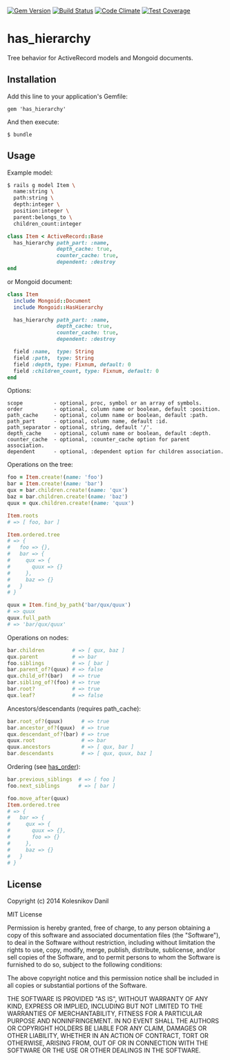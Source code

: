 [![Gem Version](https://badge.fury.io/rb/has_hierarchy.svg)](http://badge.fury.io/rb/has_hierarchy)
[![Build Status](https://api.travis-ci.org/kolesnikovde/has_hierarchy.svg)](https://travis-ci.org/kolesnikovde/has_hierarchy)
[![Code Climate](https://codeclimate.com/github/kolesnikovde/has_hierarchy/badges/gpa.svg)](https://codeclimate.com/github/kolesnikovde/has_hierarchy)
[![Test Coverage](https://codeclimate.com/github/kolesnikovde/has_hierarchy/badges/coverage.svg)](https://codeclimate.com/github/kolesnikovde/has_hierarchy)

# has_hierarchy

Tree behavior for ActiveRecord models and Mongoid documents.

## Installation

Add this line to your application's Gemfile:

    gem 'has_hierarchy'

And then execute:

    $ bundle

## Usage

Example model:
```sh
$ rails g model Item \
  name:string \
  path:string \
  depth:integer \
  position:integer \
  parent:belongs_to \
  children_count:integer
```
```ruby
class Item < ActiveRecord::Base
  has_hierarchy path_part: :name,
                depth_cache: true,
                counter_cache: true,
                dependent: :destroy
end
```

or Mongoid document:
```ruby
class Item
  include Mongoid::Document
  include Mongoid::HasHierarchy

  has_hierarchy path_part: :name,
                depth_cache: true,
                counter_cache: true,
                dependent: :destroy

  field :name,  type: String
  field :path,  type: String
  field :depth, type: Fixnum, default: 0
  field :children_count, type: Fixnum, default: 0
end
```

Options:
```
scope          - optional, proc, symbol or an array of symbols.
order          - optional, column name or boolean, default :position.
path_cache     - optional, column name or boolean, default :path.
path_part      - optional, column name, default :id.
path_separator - optional, string, default '/'.
depth_cache    - optional, column name or boolean, default :depth.
counter_cache  - optional, :counter_cache option for parent association.
dependent      - optional, :dependent option for children association.
```

Operations on the tree:
```ruby
foo = Item.create!(name: 'foo')
bar = Item.create!(name: 'bar')
qux = bar.children.create!(name: 'qux')
baz = bar.children.create!(name: 'baz')
quux = qux.children.create!(name: 'quux')

Item.roots
# => [ foo, bar ]

Item.ordered.tree
# => {
#   foo => {},
#   bar => {
#     qux => {
#       quux => {}
#     },
#     baz => {}
#   }
# }

quux = Item.find_by_path('bar/qux/quux')
# => quux
quux.full_path
# => 'bar/qux/quux'
```

Operations on nodes:
```ruby
bar.children         # => [ qux, baz ]
qux.parent           # => bar
foo.siblings         # => [ bar ]
bar.parent_of?(quux) # => false
qux.child_of?(bar)   # => true
bar.sibling_of?(foo) # => true
bar.root?            # => true
qux.leaf?            # => false
```

Ancestors/descendants (requires path_cache):
```ruby
bar.root_of?(quux)      # => true
bar.ancestor_of?(quux)  # => true
qux.descendant_of?(bar) # => true
quux.root               # => bar
quux.ancestors          # => [ qux, bar ]
bar.descendants         # => [ qux, quux, baz ]
```

Ordering (see [has_order](https://github.com/kolesnikovde/has_order)):
```ruby
bar.previous_siblings  # => [ foo ]
foo.next_siblings      # => [ bar ]

foo.move_after(quux)
Item.ordered.tree
# => {
#   bar => {
#     qux => {
#       quux => {},
#       foo => {}
#     },
#     baz => {}
#   }
# }
```

## License

Copyright (c) 2014 Kolesnikov Danil

MIT License

Permission is hereby granted, free of charge, to any person obtaining
a copy of this software and associated documentation files (the
"Software"), to deal in the Software without restriction, including
without limitation the rights to use, copy, modify, merge, publish,
distribute, sublicense, and/or sell copies of the Software, and to
permit persons to whom the Software is furnished to do so, subject to
the following conditions:

The above copyright notice and this permission notice shall be
included in all copies or substantial portions of the Software.

THE SOFTWARE IS PROVIDED "AS IS", WITHOUT WARRANTY OF ANY KIND,
EXPRESS OR IMPLIED, INCLUDING BUT NOT LIMITED TO THE WARRANTIES OF
MERCHANTABILITY, FITNESS FOR A PARTICULAR PURPOSE AND
NONINFRINGEMENT. IN NO EVENT SHALL THE AUTHORS OR COPYRIGHT HOLDERS BE
LIABLE FOR ANY CLAIM, DAMAGES OR OTHER LIABILITY, WHETHER IN AN ACTION
OF CONTRACT, TORT OR OTHERWISE, ARISING FROM, OUT OF OR IN CONNECTION
WITH THE SOFTWARE OR THE USE OR OTHER DEALINGS IN THE SOFTWARE.
